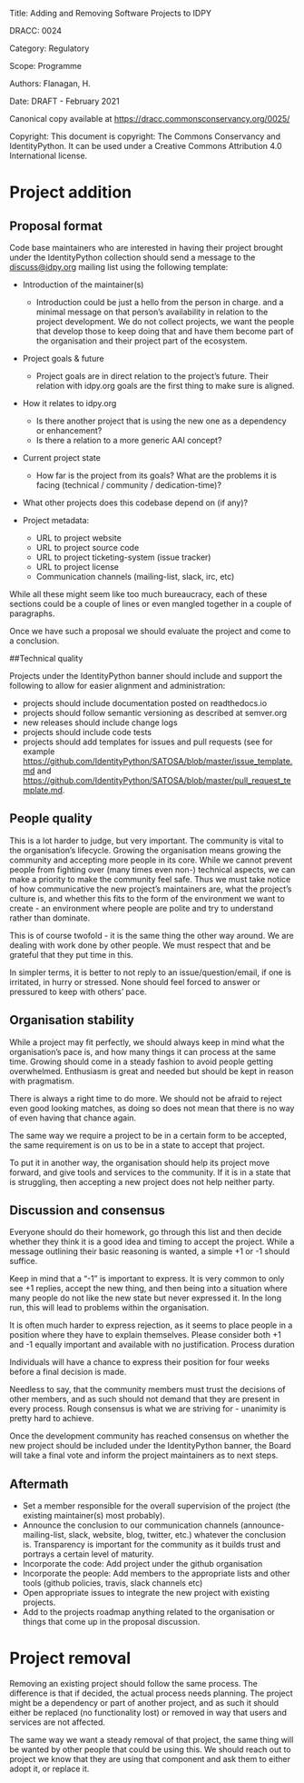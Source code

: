 Title: Adding and Removing Software Projects to IDPY

DRACC: 0024

Category: Regulatory

Scope: Programme

Authors: Flanagan, H.

Date: DRAFT - February 2021

Canonical copy available at <https://dracc.commonsconservancy.org/0025/>

Copyright: This document is copyright: The Commons Conservancy and IdentityPython. It can be used under a Creative Commons Attribution 4.0 International license.

# Project addition

## Proposal format
Code base maintainers who are interested in having their project brought under the IdentityPython collection should send a message to the discuss@idpy.org mailing list using the following template:

* Introduction of the maintainer(s)
	* Introduction could be just a hello from the person in charge. and a minimal message on that person’s availability in relation to the project development. We do not collect projects, we want the people that develop those to keep doing that and have them become part of the organisation and their project part of the ecosystem.
* Project goals & future
	* Project goals are in direct relation to the project’s future. Their relation with idpy.org goals are the first thing to make sure is aligned.
* How it relates to idpy.org
	* Is there another project that is using the new one as a dependency or enhancement?
	* Is there a relation to a more generic AAI concept?
* Current project state
	* How far is the project from its goals? What are the problems it is facing (technical / community / dedication-time)?
* What other projects does this codebase depend on (if any)?

* Project metadata:
	* URL to project website
	* URL to project source code
	* URL to project ticketing-system (issue tracker)
	* URL to project license
	* Communication channels (mailing-list, slack, irc, etc)

While all these might seem like too much bureaucracy, each of these sections could be a couple of lines or even mangled together in a couple of paragraphs.

Once we have such a proposal we should evaluate the project and come to a conclusion.

##Technical quality

Projects under the IdentityPython banner should include and support the following to allow for easier alignment and administration:

* projects should include documentation posted on readthedocs.io
* projects should follow semantic versioning as described at semver.org
* new releases should include change logs
* projects should include code tests
* projects should add templates for issues and pull requests (see for example <https://github.com/IdentityPython/SATOSA/blob/master/issue_template.md> and <https://github.com/IdentityPython/SATOSA/blob/master/pull_request_template.md>.

## People quality

This is a lot harder to judge, but very important. The community is vital to the organisation’s lifecycle. Growing the organisation means growing the community and accepting more people in its core. While we cannot prevent people from fighting over (many times even non-) technical aspects, we can make a priority to make the community feel safe. Thus we must take notice of how communicative the new project’s maintainers are, what the project’s culture is, and whether this fits to the form of the environment we want to create - an environment where people are polite and try to understand rather than dominate.

This is of course twofold - it is the same thing the other way around. We are dealing with work done by other people. We must respect that and be grateful that they put time in this.

In simpler terms, it is better to not reply to an issue/question/email, if one is irritated, in hurry or stressed. None should feel forced to answer or pressured to keep with others’ pace.

## Organisation stability

While a project may fit perfectly, we should always keep in mind what the organisation’s pace is, and how many things it can process at the same time. Growing should come in a steady fashion to avoid people getting overwhelmed. Enthusiasm is great and needed but should be kept in reason with pragmatism.

There is always a right time to do more. We should not be afraid to reject even good looking matches, as doing so does not mean that there is no way of even having that chance again.

The same way we require a project to be in a certain form to be accepted, the same requirement is on us to be in a state to accept that project.

To put it in another way, the organisation should help its project move forward, and give tools and services to the community. If it is in a state that is struggling, then accepting a new project does not help neither party.

## Discussion and consensus

Everyone should do their homework, go through this list and then decide whether they think it is a good idea and timing to accept the project. While a message outlining their basic reasoning is wanted, a simple +1 or -1 should suffice.

Keep in mind that a “-1” is important to express. It is very common to only see +1 replies, accept the new thing, and then being into a situation where many people do not like the new state but never expressed it. In the long run, this will lead to problems within the organisation.

It is often much harder to express rejection, as it seems to place people in a position where they have to explain themselves. Please consider both +1 and -1 equally important and available with no justification.
Process duration

Individuals will have a chance to express their position for four weeks before a final decision is made.

Needless to say, that the community members must trust the decisions of other members, and as such should not demand that they are present in every process. Rough consensus is what we are striving for - unanimity is pretty hard to achieve.

Once the development community has reached consensus on whether the new project should be included under the IdentityPython banner, the Board will take a final vote and inform the project maintainers as to next steps.

## Aftermath

* Set a member responsible for the overall supervision of the project (the existing maintainer(s) most probably).
* Announce the conclusion to our communication channels (announce-mailing-list, slack, website, blog, twitter, etc.) whatever the conclusion is. Transparency is important for the community as it builds trust and portrays a certain level of maturity.
* Incorporate the code: Add project under the github organisation
* Incorporate the people: Add members to the appropriate lists and other tools (github policies, travis, slack channels etc)
* Open appropriate issues to integrate the new project with existing projects.
* Add to the projects roadmap anything related to the organisation or things that come up in the proposal discussion.

# Project removal

Removing an existing project should follow the same process. The difference is that if decided, the actual process needs planning. The project might be a dependency or part of another project, and as such it should either be replaced (no functionality lost) or removed in way that users and services are not affected.

The same way we want a steady removal of that project, the same thing will be wanted by other people that could be using this. We should reach out to project we know that they are using that component and ask them to either adopt it, or replace it.
